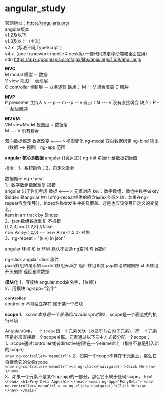 # angular_study
官网地址：https://angularjs.org/  
angular版本  
 v1.2及以下  
 v1.3及以上（主流）  
 v2.x（写法不同,TypeScript ）  
 v4.x（one framework mobile & desktip.一套代码搞定移动端和桌面应用）  
 cdn https://ajax.googleapis.com/ajax/libs/angularjs/1.6.9/angular.js

**MVC**  
M modal 模型 -- 数据  
V view  视图 -- 表现层  
C controller 控制层 -- 业务逻辑
缺点： M ---V  耦合度高   C 臃肿

**MVP**  
P presenter 主持人 v -- p -- m --p -- v
有点：M --- V 没有直接耦合
缺点：P --- 超级臃肿

**MVVM**  
VM viewModel  视图层 + 数据层  
M --- V 没有耦合

双向数据绑定  数据改变 <---> 视图变化
ng-modal  双向数据绑定
ng-bind   输出（数据 --> 视图）
ng-app    范围  

**angular 核心是数据**
angular {{表达式}}
ng-init 初始化 给数据初始值

指令：1、系统指令；2、自定义指令

数据循环 ng-repeat  
1、数字数组数据重复 报错  
    angular 出于性能考虑  数据 <---> 元素对应   key：数字数组，数组中数字做key   
    $index 是angular 内针对ng-repeat提供的隐含index变量名称，如果在ng-repeat嵌套使用时，index名称会发生冲突及覆盖。这是也应该使用自定义的变量名。   
    item in arr track by $index  
2、json数组数据重复 不报错  
    [1,2,3] == [1,2,3] //false   
    new Array(1,2,3) == new Array(1,2,3) 对象  
3、ng-repeat = "(k,v) in json"  


angular 环境 和 js 环境 默认不互通
ng空间 与 js空间  

ng-click angular click 事件   
push数组结尾添加  unshift数组头添加    返回数组长度 
pop数组结尾删除  shift数组开头删除     返回删除数据

**模块化**
1、写模块  angular.modal(名字，[依赖])  
2、用模块  ng-app="名字"

**controller**  
controller 不能独立存在  属于某一个模块  

**scope**
1、$scope本身是一个普通的JavaScript对象  
2、$scope是一个表达式的执行环境  

AngularJS中，一个scope跟一个元素关联（以及所有它的子元素），而一个元素不是必须直接跟一个scope关联。元素通过以下三中方式被分配一个scope：  
1、scope通过controller或者directive创建在一个element上（指令不总是引入新的scope）  
    `<nav ng-controller='menuCtrl'>`
2、如果一个scope不存在于元素上，那么它将继承它的父级scope  
    `<nav ng-controller='menuCtrl'><a ng-click='navigate()'>Click Me!</a></nav>`  
3、如果一个元素不是某个ng-app的一部分，那么它不属于任何scope。
    ``` html
    <head>
        <h1>Pony Deli App</h1>
    </head>
    <main ng-app='PonyDeli'>
        <nav ng-controller='menuCtrl'>
            <a ng-click='navigate()'>Click Me!</a>
        </nav>
    </main>`
    ```

